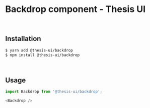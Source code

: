 # Backdrop component - Thesis UI

<br />

## Installation

```sh
$ yarn add @thesis-ui/backdrop
$ npm install @thesis-ui/backdrop
```

<br />

## Usage

```js
import Backdrop from '@thesis-ui/backdrop';

<Backdrop />
```

<br />
